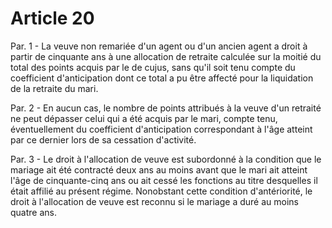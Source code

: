 # Article 20

Par. 1 - La veuve non remariée d'un agent ou d'un ancien agent a droit à partir de cinquante ans à une allocation de retraite calculée sur la moitié du total des points acquis par le de cujus, sans qu'il soit tenu compte du coefficient d'anticipation dont ce total a pu être affecté pour la liquidation de la retraite du mari.

Par. 2 - En aucun cas, le nombre de points attribués à la veuve d'un retraité ne peut dépasser celui qui a été acquis par le mari, compte tenu, éventuellement du coefficient d'anticipation correspondant à l'âge atteint par ce dernier lors de sa cessation d'activité.

Par. 3 - Le droit à l'allocation de veuve est subordonné à la condition que le mariage ait été contracté deux ans au moins avant que le mari ait atteint l'âge de cinquante-cinq ans ou ait cessé les fonctions au titre desquelles il était affilié au présent régime. Nonobstant cette condition d'antériorité, le droit à l'allocation de veuve est reconnu si le mariage a duré au moins quatre ans.

